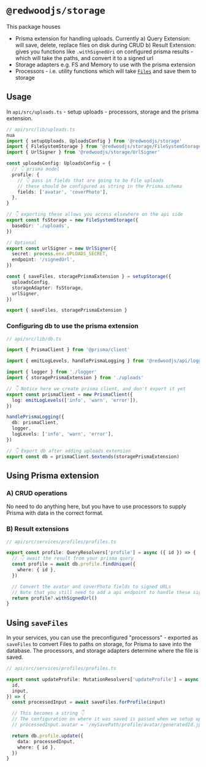 # `@redwoodjs/storage`

This package houses

- Prisma extension for handling uploads. Currently
  a) Query Extension: will save, delete, replace files on disk during CRUD
  b) Result Extension: gives you functions like `.withSignedUri` on configured prisma results - which will take the paths, and convert it to a signed url
- Storage adapters e.g. FS and Memory to use with the prisma extension
- Processors - i.e. utility functions which will take [`Files`](https://developer.mozilla.org/en-US/docs/Web/API/File) and save them to storage

## Usage

In `api/src/uploads.ts` - setup uploads - processors, storage and the prisma extension.

```ts
// api/src/lib/uploads.ts
nua
import { setupUploads, UploadsConfig } from '@redwoodjs/storage'
import { FileSystemStorage } from '@redwoodjs/storage/FileSystemStorage'
import { UrlSigner } from '@redwoodjs/storage/UrlSigner'

const uploadsConfig: UploadsConfig = {
  // 👇 prisma model
  profile: {
    // 👇 pass in fields that are going to be File uploads
    // these should be configured as string in the Prisma.schema
    fields: ['avatar', 'coverPhoto'],
  },
}

// 👇 exporting these allows you access elsewhere on the api side
export const fsStorage = new FileSystemStorage({
  baseDir: './uploads',
})

// Optional
export const urlSigner = new UrlSigner({
  secret: process.env.UPLOADS_SECRET,
  endpoint: '/signedUrl',
})

const { saveFiles, storagePrismaExtension } = setupStorage({
  uploadsConfig,
  storageAdapter: fsStorage,
  urlSigner,
})

export { saveFiles, storagePrismaExtension }
```

### Configuring db to use the prisma extension

```ts
// api/src/lib/db.ts

import { PrismaClient } from '@prisma/client'

import { emitLogLevels, handlePrismaLogging } from '@redwoodjs/api/logger'

import { logger } from './logger'
import { storagePrismaExtension } from './uploads'

// 👇 Notice here we create prisma client, and don't export it yet
export const prismaClient = new PrismaClient({
  log: emitLogLevels(['info', 'warn', 'error']),
})

handlePrismaLogging({
  db: prismaClient,
  logger,
  logLevels: ['info', 'warn', 'error'],
})

// 👇 Export db after adding uploads extension
export const db = prismaClient.$extends(storagePrismaExtension)
```

## Using Prisma extension

### A) CRUD operations

No need to do anything here, but you have to use processors to supply Prisma with data in the correct format.

### B) Result extensions

```ts
// api/src/services/profiles/profiles.ts

export const profile: QueryResolvers['profile'] = async ({ id }) => {
  // 👇 await the result from your prisma query
  const profile = await db.profile.findUnique({
    where: { id },
  })

  // Convert the avatar and coverPhoto fields to signed URLs
  // Note that you still need to add a api endpoint to handle these signed urls
  return profile?.withSignedUrl()
}
```

## Using `saveFiles`

In your services, you can use the preconfigured "processors" - exported as `saveFiles` to convert Files to paths on storage, for Prisma to save into the database. The processors, and storage adapters determine where the file is saved.

```ts
// api/src/services/profiles/profiles.ts

export const updateProfile: MutationResolvers['updateProfile'] = async ({
  id,
  input,
}) => {
  const processedInput = await saveFiles.forProfile(input)

  // This becomes a string 👇
  // The configuration on where it was saved is passed when we setup uploads in src/lib/uploads.ts
  // processedInput.avatar = '/mySavePath/profile/avatar/generatedId.jpg'

  return db.profile.update({
    data: processedInput,
    where: { id },
  })
}
```
